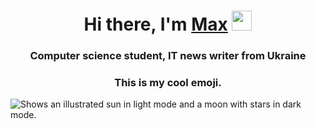 <h1 align="center">Hi there, I'm <a href="https://daniilshat.ru/" target="_blank">Max</a>
<img src="https://github.com/blackcater/blackcater/raw/main/images/Hi.gif" height="32"/></h1>
<h3 align="center">Computer science student, IT news writer from Ukraine</h3>
<h3 align="center">This is my cool emoji.</h4>

<picture>
<img style="align-items: center;" alt="Shows an illustrated sun in light mode and a moon with stars in dark mode." src="https://upload.wikimedia.org/wikipedia/commons/thumb/9/90/Twemoji_1f600.svg/800px-Twemoji_1f600.svg.png">
</picture>

